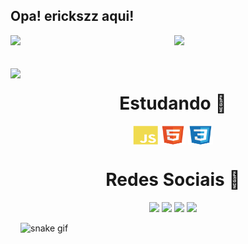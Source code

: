 ## Opa! erickszz aqui!


<div>
  <img  width="48%" src="https://github-readme-stats.vercel.app/api?username=erickszz&show_icons=true&theme=radical&include_all_commits=true&count_private=true"/>
  <img align="right" width="48%" src="https://github-readme-stats.vercel.app/api/top-langs/?username=erickszz&layout=compact&langs_count=16&theme=radical"/>
</div>
<br>

<div  align="center"> 
  <div style="display: inline_block"><br>
    <img align="left" height="250" src="https://github.com/erickszz/erickszz/blob/d1169ae9054699d0ada8d77b4e9f1373185344eb/coding-typing.gif">
    <h1 align="center">Estudando 📖</h1>
    <img align="center" height="30" width="40" alt="js-icon"  src="https://raw.githubusercontent.com/devicons/devicon/master/icons/javascript/javascript-plain.svg">
    <img align="center" height="30" width="40" alt="html-icon" src="https://raw.githubusercontent.com/devicons/devicon/master/icons/html5/html5-original.svg">
    <img align="center" height="30" width="40" alt="css-icon" src="https://raw.githubusercontent.com/devicons/devicon/master/icons/css3/css3-original.svg">
    <h1>Redes Sociais 📱</h1>
    <a href="https://wa.me/5592984579441/"><img src="https://img.shields.io/badge/WhatsApp-25D366?style=for-the-badge&logo=whatsapp&logoColor=white"></a>
    <a href="mailto:erickfigueiredo48@gmail.com"><img src="https://img.shields.io/badge/Gmail-D14836?style=for-the-badge&logo=gmail&logoColor=white"></a>
    <a href="https://www.instagram.com/ericksz.__/"><img src="https://img.shields.io/badge/Instagram-E4405F?style=for-the-badge&logo=instagram&logoColor=white"></a>
    <a href="https://www.linkedin.com/in/erick-figueiredo-400334268/"><img src="https://img.shields.io/badge/LinkedIn-0077B5?style=for-the-badge&logo=linkedin&logoColor=white"></a>
  </div>
</div>

![snake gif](https://github.com/erickszz/erickszz/blob/output/github-contribution-grid-snake.svg)
